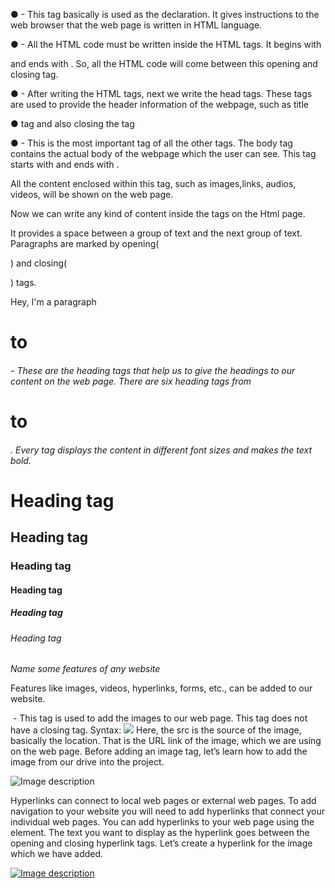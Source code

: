 ● <DOCTYPE html> - This tag basically is used as the declaration. It gives instructions
to the web browser that the web page is written in HTML language.

● <html> - All the HTML code must be written inside the HTML tags. It begins with
<html> and ends with </html>. So, all the HTML code will come between this
opening and closing tag.

● <head> - After writing the HTML tags, next we write the head tags. These tags are
used to provide the header information of the webpage, such as title

● <title> - We mention the title of the web page inside the <title> tag. As this is the
header information of the webpage, we mention it inside the header tags. This tag
also begins with an opening <title> tag and closing <title> tag.
We are setting the title of our web page as “My First Portfolio” inside the <title></title> tag and also closing the </head> tag


● <body> - This is the most important tag of all the other tags. The body tag contains
the actual body of the webpage which the user can see. 
This tag starts with <body> and ends with </body>. 

All the content enclosed within this tag, such as images,links, audios, videos, will be shown on the web page.

<title>My Portfolio Page </title>


Now we can write any kind of content inside
the <body> tags on the Html page.

It provides a space between a group of
text and the next group of text.
Paragraphs are marked by opening(<p>)
and closing(</p>) tags.

<p>Hey, I'm a paragraph</p>


<h1> to <h6>- These are the heading tags that help us to give the headings to our content
on the web page. There are six heading tags from <h1> to <h6>. Every tag displays the
content in different font sizes and makes the text bold.


<h1>Heading tag</h1>
<h2>Heading tag</h2>
<h3>Heading tag</h3>
<h4>Heading tag</h4>
<h5>Heading tag</h5>
<h6>Heading tag</h6>

*Name some features of any website*

Features like images, videos, hyperlinks, forms, etc., can be added to our website.

<img> - This tag is used to add the images to our web page. This tag does not have a
closing tag.
Syntax:
<img src=“”>
Here, the src is the source of the image, basically the location. That is the URL link of
the image, which we are using on the web page.
Before adding an image tag, let’s learn how to add the image from our drive into the project.



<img src="fb.png" alt="Image description" />


Hyperlinks can connect to local web pages or external web pages. To add navigation to
your website you will need to add hyperlinks that connect your individual web pages. You
can add hyperlinks to your web page using the <a> element. The text you want to display as
the hyperlink goes between the opening and closing hyperlink tags.
Let’s create a hyperlink for the image which we have added.


<a href="fb.html">  <img src="fb.png" alt="Image description" /></a>
